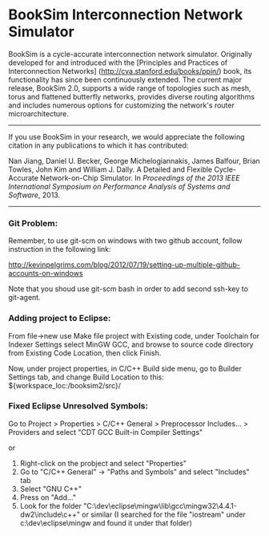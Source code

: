 BookSim Interconnection Network Simulator
=========================================

BookSim is a cycle-accurate interconnection network simulator.
Originally developed for and introduced with the [Principles and Practices of Interconnection Networks]
(http://cva.stanford.edu/books/ppin/) book, its functionality has since been continuously extended.
The current major release, BookSim 2.0, supports a wide range of topologies such as mesh, torus and flattened butterfly networks,
 provides diverse routing algorithms and includes numerous options for customizing the network's router microarchitecture.

---

If you use BookSim in your research, we would appreciate the following citation in any publications to which it has contributed:

Nan Jiang, Daniel U. Becker, George Michelogiannakis, James Balfour, Brian Towles, John Kim and William J. Dally. 
A Detailed and Flexible Cycle-Accurate Network-on-Chip Simulator. In *Proceedings of the 2013 IEEE International Symposium on Performance Analysis of Systems and Software*, 2013.

---

### Git Problem:

Remember, to use git-scm on windows with two github account, follow instruction in the following link:

http://kevinpelgrims.com/blog/2012/07/19/setting-up-multiple-github-accounts-on-windows

Note that you shoud use git-scm bash in order to add second ssh-key to git-agent.

### Adding project to Eclipse:

From file->new use Make file project with Existing code, under Toolchain for Indexer Settings
select MinGW GCC, and browse to source code directory from Existing Code Location, then click Finish.

Now, under project properties, in C/C++ Build side menu, go to Builder Settings tab, and change Build Location to this:
${workspace_loc:/booksim2/src}/
  
### Fixed Eclipse Unresolved Symbols:

Go to Project > Properties > C/C++ General > Preprocessor Includes... > Providers and select "CDT GCC Built-in Compiler Settings"

or 

1. Right-click on the probject and select "Properties"
2. Go to "C/C++ General" -> "Paths and Symbols" and select "Includes" tab
3. Select "GNU C++"
4. Press on "Add..."
5. Look for the folder "C:\dev\eclipse\mingw\lib\gcc\mingw32\4.4.1-dw2\include\c++" or similar (I searched for the file "iostream" under c:\dev\eclipse\mingw and found it under that folder)